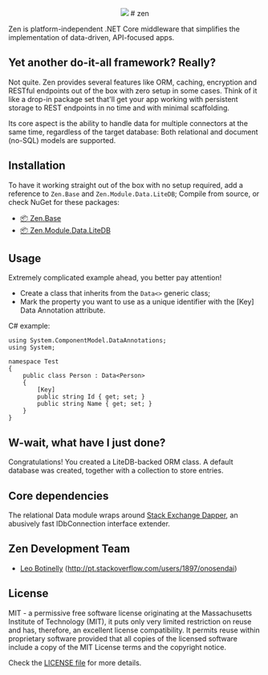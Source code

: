 <p align="center">
  <img src="https://i.stack.imgur.com/wpwwJ.png">
  # zen
</p>

Zen is platform-independent .NET Core middleware that simplifies the implementation of data-driven, API-focused apps.

## Yet another do-it-all framework? Really?

Not quite. Zen provides several features like ORM, caching, encryption and RESTful endpoints out of the box with zero setup in some cases. Think of it like a drop-in package set that'll get your app working with persistent storage to REST endpoints in no time and with minimal scaffolding.

Its core aspect is the ability to handle data for multiple connectors at the same time, regardless of the target database: Both relational and document (no-SQL) models are supported.

## Installation

To have it working straight out of the box with no setup required, add a reference to `Zen.Base` and `Zen.Module.Data.LiteDB`; Compile from source, or check NuGet for these packages:

- [📦 Zen.Base](https://www.nuget.org/packages/Zen.Base/)
- [📦 Zen.Module.Data.LiteDB](https://www.nuget.org/packages/Zen.Module.Data.LiteDB/)

## Usage

Extremely complicated example ahead, you better pay attention!
 - Create a class that inherits from the `Data<>` generic class;
 - Mark the property you want to use as a unique identifier with the [Key] Data Annotation attribute.

C# example:

    using System.ComponentModel.DataAnnotations;
    using System;
    
    namespace Test
    {
        public class Person : Data<Person>
        {
            [Key]
            public string Id { get; set; }
            public string Name { get; set; }
        }
    }

## W-wait, what have I just done?

Congratulations! You created a LiteDB-backed ORM class. A default database was created, together with a collection to store entries.

## Core dependencies

The relational Data module wraps around [Stack Exchange Dapper](https://github.com/StackExchange/dapper-dot-net), an abusively fast IDbConnection interface extender.

## Zen Development Team

- [Leo Botinelly](https://www.linkedin.com/in/lbotinelly) (http://pt.stackoverflow.com/users/1897/onosendai)

## License
MIT - a permissive free software license originating at the Massachusetts Institute of Technology (MIT), it puts only very limited restriction on reuse and has, therefore, an excellent license compatibility. It permits reuse within proprietary software provided that all copies of the licensed software include a copy of the MIT License terms and the copyright notice.

Check the [LICENSE file](https://github.com/lbotinelly/zen/blob/master/LICENSE) for more details.
